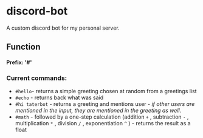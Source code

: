 # discord-bot
A custom discord bot for my personal server.

## Function

#### Prefix: '#'
### Current commands:
* `#hello`- returns a simple greeting chosen at random from a greetings list
* `#echo` - returns back what was said
* `#hi taterbot` - returns a greeting and mentions user - *if other users are mentioned in the input, they are mentioned in the greeting as well.*
* `#math` - followed by a one-step calculation (addition `+` , subtraction `-` , multiplication `*` , division `/` , exponentiation `^` ) - returns the result as a float
